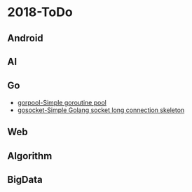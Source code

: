 # 2018-ToDo
## Android
## AI
## Go
- [gorpool-Simple goroutine pool](https://github.com/yale8848/gorpool)
- [gosocket-Simple Golang socket long connection skeleton](https://github.com/yale8848/gosocket)
## Web
## Algorithm
## BigData

